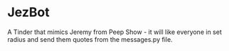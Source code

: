 # JezBot
A Tinder that mimics Jeremy from Peep Show - it will like everyone in set radius and send them quotes from the messages.py file.
